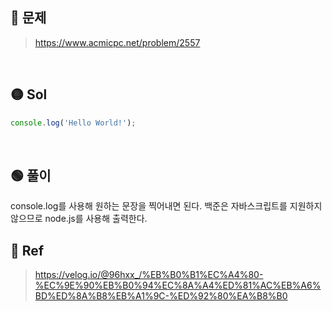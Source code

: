## 🔴 문제
> https://www.acmicpc.net/problem/2557

<br/>

## 🟡 Sol
```js
console.log('Hello World!');
```
<br/>

## 🟢 풀이
console.log를 사용해 원하는 문장을 찍어내면 된다.
백준은 자바스크립트를 지원하지 않으므로 node.js를 사용해 출력한다.
<br/>

## 🔵 Ref

> https://velog.io/@96hxx_/%EB%B0%B1%EC%A4%80-%EC%9E%90%EB%B0%94%EC%8A%A4%ED%81%AC%EB%A6%BD%ED%8A%B8%EB%A1%9C-%ED%92%80%EA%B8%B0
